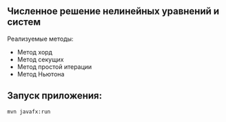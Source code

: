 ## Численное решение нелинейных уравнений и систем
Реализуемые методы: 

- Метод хорд
- Метод секущих
- Метод простой итерации
- Метод Ньютона

## Запуск приложения:
```
mvn javafx:run
```
